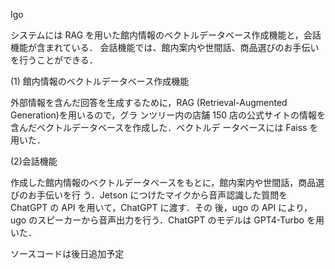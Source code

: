 Igo

システムには RAG を用いた館内情報のベクトルデータベース作成機能と，会話機能が含まれている．
会話機能では、館内案内や世間話、商品選びのお手伝いを行うことができる．

(1) 館内情報のベクトルデータベース作成機能

外部情報を含んだ回答を生成するために，RAG (Retrieval-Augmented Generation)を用いるので，グラ
ンツリー内の店舗 150 店の公式サイトの情報を含んだベクトルデータベースを作成した．ベクトルデ
ータベースには Faiss を用いた．

(2)会話機能

作成した館内情報のベクトルデータベースをもとに，館内案内や世間話，商品選びのお手伝いを行
う．Jetson につけたマイクから音声認識した質問を ChatGPT の API を用いて，ChatGPT に渡す．その
後，ugo の API により，ugo のスピーカーから音声出力を行う．ChatGPT のモデルは GPT4-Turbo を用
いた．

ソースコードは後日追加予定
